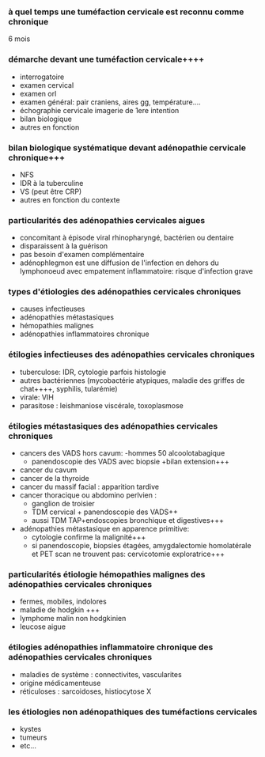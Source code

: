### à quel temps une tuméfaction cervicale est reconnu comme chronique
6 mois

### démarche devant une tuméfaction cervicale++++
- interrogatoire
- examen cervical
- examen orl
- examen général: pair craniens, aires gg, température....
- échographie cervicale imagerie de 1ere intention
- bilan biologique
- autres en fonction

### bilan biologique systématique devant adénopathie cervicale chronique+++
- NFS
- IDR à la tuberculine
- VS (peut être CRP)
- autres en fonction du contexte

### particularités des adénopathies cervicales aigues
- concomitant à épisode viral rhinopharyngé, bactérien ou dentaire
- disparaissent à la guérison
- pas besoin d'examen complémentaire
- adénophlegmon est une diffusion de l'infection en dehors du lymphonoeud avec empatement inflammatoire: risque d'infection grave

### types d'étiologies des adénopathies cervicales chroniques
- causes infectieuses
- adénopathies métastasiques
- hémopathies malignes
- adénopathies inflammatoires chronique


### étilogies infectieuses des adénopathies cervicales chroniques
- tuberculose: IDR, cytologie parfois histologie
- autres bactériennes (mycobactérie atypiques, maladie des griffes de chat++++, syphilis, tularémie)
- virale: VIH
- parasitose : leishmaniose viscérale, toxoplasmose

### étilogies métastasiques des adénopathies cervicales chroniques
- cancers des VADS hors cavum: 
    -hommes 50 alcoolotabagique
    - panendoscopie des VADS avec biopsie +bilan extension+++
- cancer du cavum
- cancer de la thyroide 
- cancer du massif facial : apparition tardive
- cancer thoracique ou abdomino perlvien : 
    - ganglion de troisier
    - TDM cervical + panendoscopie des VADS++
    - aussi TDM TAP+endoscopies bronchique et digestives+++
- adénopathies métastasique en apparence primitive:
    - cytologie confirme la malignité+++
    - si panendoscopie, biopsies étagées, amygdalectomie homolatérale et PET scan ne trouvent pas: cervicotomie exploratrice+++

### particularités étiologie hémopathies malignes des adénopathies cervicales chroniques
- fermes, mobiles, indolores
- maladie de hodgkin +++
- lymphome malin non hodgkinien
- leucose aigue

### étilogies adénopathies inflammatoire chronique des adénopathies cervicales chroniques
- maladies de système : connectivites, vascularites 
- origine médicamenteuse
- réticuloses : sarcoidoses, histiocytose X

### les étiologies non adénopathiques des tuméfactions cervicales
- kystes
- tumeurs
- etc...

